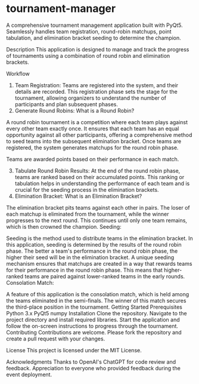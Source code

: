 # tournament-manager
A comprehensive tournament management application built with PyQt5. Seamlessly handles team registration, round-robin matchups, point tabulation, and elimination bracket seeding to determine the champion.

Description
This application is designed to manage and track the progress of tournaments using a combination of round robin and elimination brackets.

Workflow
1. Team Registration:
Teams are registered into the system, and their details are recorded.
This registration phase sets the stage for the tournament, allowing organizers to understand the number of participants and plan subsequent phases.
2. Generate Round Robins:
What is a Round Robin?

A round robin tournament is a competition where each team plays against every other team exactly once.
It ensures that each team has an equal opportunity against all other participants, offering a comprehensive method to seed teams into the subsequent elimination bracket.
Once teams are registered, the system generates matchups for the round robin phase.

Teams are awarded points based on their performance in each match.

3. Tabulate Round Robin Results:
At the end of the round robin phase, teams are ranked based on their accumulated points.
This ranking or tabulation helps in understanding the performance of each team and is crucial for the seeding process in the elimination brackets.
4. Elimination Bracket:
What is an Elimination Bracket?

The elimination bracket pits teams against each other in pairs. The loser of each matchup is eliminated from the tournament, while the winner progresses to the next round.
This continues until only one team remains, which is then crowned the champion.
Seeding:

Seeding is the method used to distribute teams in the elimination bracket.
In this application, seeding is determined by the results of the round robin phase. The better a team's performance in the round robin phase, the higher their seed will be in the elimination bracket.
A unique seeding mechanism ensures that matchups are created in a way that rewards teams for their performance in the round robin phase. This means that higher-ranked teams are paired against lower-ranked teams in the early rounds.
Consolation Match:

A feature of this application is the consolation match, which is held among the teams eliminated in the semi-finals. The winner of this match secures the third-place position in the tournament.
Getting Started
Prerequisites
Python 3.x
PyQt5
numpy
Installation
Clone the repository.
Navigate to the project directory and install required libraries.
Start the application and follow the on-screen instructions to progress through the tournament.
Contributing
Contributions are welcome. Please fork the repository and create a pull request with your changes.

License
This project is licensed under the MIT License.

Acknowledgments
Thanks to OpenAI's ChatGPT for code review and feedback.
Appreciation to everyone who provided feedback during the event deployment.
